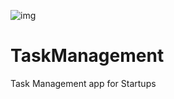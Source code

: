 ![img](http://rajyaseva.in/images/rajyaseva_logo.gif)

# TaskManagement
Task Management app for Startups
